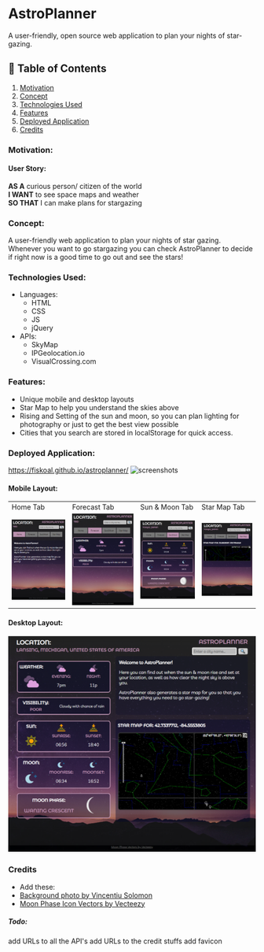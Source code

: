 # AstroPlanner
A user-friendly, open source web application to plan your nights of star-gazing.

## :book: Table of Contents
1. [Motivation](#motivation)
2. [Concept](#concept)
3. [Technologies Used](#tech)
4. [Features](#features)
5. [Deployed Application](#app)
6. [Credits](#credits)

### Motivation: <a name="motivation"></a>
#### User Story:
**AS A** curious person/ citizen of the world <br>
**I WANT** to see space maps and weather <br>
**SO THAT** I can make plans for stargazing 

### Concept: <a name="concept"></a>
A user-friendly web application to plan your nights of star gazing. Whenever you want to go stargazing you can check AstroPlanner to decide if right now is a good time to go out and see the stars! 

### Technologies Used:  <a name="tech"></a>
* Languages:
  * HTML
  * CSS
  * JS
  * jQuery
* APIs:
  * SkyMap
  * IPGeolocation.io
  * VisualCrossing.com  

### Features:  <a name="features"></a>
* Unique mobile and desktop layouts
* Star Map to help you understand the skies above
* Rising and Setting of the sun and moon, so you can plan lighting for photography or just to get the best view possible
* Cities that you search are stored in localStorage for quick access.

### Deployed Application:  <a name="app"></a>

https://fiskoal.github.io/astroplanner/
![screenshots]()

#### Mobile Layout:
<table>
  <tr>
    <td>Home Tab</td><td>Forecast Tab</td><td>Sun & Moon Tab</td><td>Star Map Tab</td>
  </tr>
  <tr>
    <td> <img src="assets/mobile-home.png"> </td> <td> <img src="assets/mobile-forecast.png"> </td> <td> <img src="assets/mobile-sunmoon.png"> </td> <td> <img src="assets/mobile-starmap.png"> </td>
  </tr>
 </table>

#### Desktop Layout:
<img src="assets/desktop-screen.png">

### Credits  <a name="credits"></a>
- Add these:
- [Background photo by Vincentiu Solomon](https://unsplash.com/photos/ln5drpv_ImI)
- <a href="https://www.vecteezy.com/free-vector/moon">Moon Phase Icon Vectors by Vecteezy</a>

##### Todo:
add URLs to all the API's
add URLs to the credit stuffs
add favicon
 
